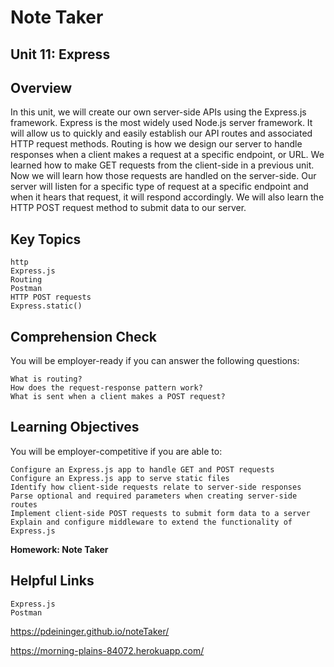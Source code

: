 # Note Taker
## Unit 11: Express

## Overview
In this unit, we will create our own server-side APIs using the Express.js framework. Express is the most widely used Node.js server framework. It will allow us to quickly and easily establish our API routes and associated HTTP request methods.
Routing is how we design our server to handle responses when a client makes a request at a specific endpoint, or URL. We learned how to make GET requests from the client-side in a previous unit. Now we will learn how those requests are handled on the server-side. Our server will listen for a specific type of request at a specific endpoint and when it hears that request, it will respond accordingly.
We will also learn the HTTP POST request method to submit data to our server.

## Key Topics
```
http
Express.js
Routing
Postman
HTTP POST requests
Express.static()
```

## Comprehension Check
You will be employer-ready if you can answer the following questions:
```
What is routing?
How does the request-response pattern work?
What is sent when a client makes a POST request?
```

## Learning Objectives
You will be employer-competitive if you are able to:
```
Configure an Express.js app to handle GET and POST requests
Configure an Express.js app to serve static files
Identify how client-side requests relate to server-side responses
Parse optional and required parameters when creating server-side routes
Implement client-side POST requests to submit form data to a server
Explain and configure middleware to extend the functionality of Express.js
```

**Homework: Note Taker**

## Helpful Links
```
Express.js
Postman
```
https://pdeininger.github.io/noteTaker/

https://morning-plains-84072.herokuapp.com/
